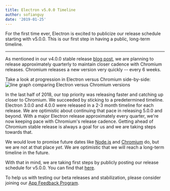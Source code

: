 ```yaml
---
title: Electron v5.0.0 Timeline
author: sofianguy
date: '2019-01-25'
---
```


For the first time ever, Electron is excited to publicize our release schedule starting with v5.0.0. This is our first step in having a public, long-term timeline.

---

As mentioned in our v4.0.0 stable release [blog post](https://electronjs.org/blog/electron-4-0#whats-next), we are planning to release approximately quarterly to maintain closer cadence with Chromium releases. Chromium releases a new version very quickly -- every 6 weeks.

Take a look at progression in Electron versus Chromium side-by-side:
<img src="https://user-images.githubusercontent.com/2138661/51714676-db167080-1fea-11e9-8f10-fab1aa51993e.png" alt="line graph comparing Electron versus Chromium versions"/>

In the last half of 2018, our top priority was releasing faster and catching up closer to Chromium. We succeeded by sticking to a predetermined timeline. Electron 3.0.0 and 4.0.0 were released in a 2-3 month timeline for each release. We are optimistic about continuing that pace in releasing 5.0.0 and beyond. With a major Electron release approximately every quarter, we're now keeping pace with Chromium's release cadence. Getting ahead of Chromium stable release is always a goal for us and we are taking steps towards that.

We would love to promise future dates like [Node.js](https://github.com/nodejs/Release) and [Chromium](https://chromiumdash.appspot.com/schedule) do, but we are not at that place _yet_. We are optimistic that we will reach a long-term timeline in the future.

With that in mind, we are taking first steps by publicly posting our release schedule for v5.0.0. You can find that [here](https://electronjs.org/docs/tutorial/electron-timelines).

To help us with testing our beta releases and stabilization, please consider joining our [App Feedback Program](https://electronjs.org/blog/app-feedback-program).
